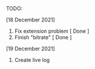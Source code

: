 TODO:

[18 December 2021]
1. Fix extension problem [ Done ]
2. Finish "bitrate" [ Done ]

[19 December 2021]

1. Create live log